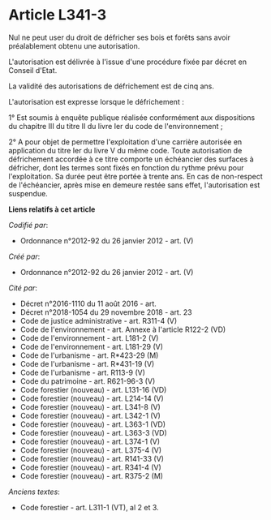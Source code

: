 # Article L341-3

Nul ne peut user du droit de défricher ses bois et forêts sans avoir préalablement obtenu une autorisation.

L'autorisation est délivrée à l'issue d'une procédure fixée par décret en Conseil d'Etat.

La validité des autorisations de défrichement est de cinq ans.

L'autorisation est expresse lorsque le défrichement :

1° Est soumis à enquête publique réalisée conformément aux dispositions du chapitre III du titre II du livre Ier du code de
l'environnement ;

2° A pour objet de permettre l'exploitation d'une carrière autorisée en application du titre Ier du livre V du même code.
Toute autorisation de défrichement accordée à ce titre comporte un échéancier des surfaces à défricher, dont les termes sont
fixés en fonction du rythme prévu pour l'exploitation. Sa durée peut être portée à trente ans. En cas de non-respect de
l'échéancier, après mise en demeure restée sans effet, l'autorisation est suspendue.

**Liens relatifs à cet article**

_Codifié par_:

  - Ordonnance n°2012-92 du 26 janvier 2012 - art. (V)

_Créé par_:

  - Ordonnance n°2012-92 du 26 janvier 2012 - art. (V)

_Cité par_:

  - Décret n°2016-1110 du 11 août 2016 - art.
  - Décret n°2018-1054 du 29 novembre 2018 - art. 23
  - Code de justice administrative - art. R311-4 (V)
  - Code de l'environnement - art. Annexe à l'article R122-2 (VD)
  - Code de l'environnement - art. L181-2 (V)
  - Code de l'environnement - art. L181-29 (V)
  - Code de l'urbanisme - art. R*423-29 (M)
  - Code de l'urbanisme - art. R*431-19 (V)
  - Code de l'urbanisme - art. R113-9 (V)
  - Code du patrimoine - art. R621-96-3 (V)
  - Code forestier (nouveau) - art. L131-16 (VD)
  - Code forestier (nouveau) - art. L214-14 (V)
  - Code forestier (nouveau) - art. L341-8 (V)
  - Code forestier (nouveau) - art. L342-1 (V)
  - Code forestier (nouveau) - art. L363-1 (VD)
  - Code forestier (nouveau) - art. L363-3 (VD)
  - Code forestier (nouveau) - art. L374-1 (V)
  - Code forestier (nouveau) - art. L375-4 (V)
  - Code forestier (nouveau) - art. R141-33 (V)
  - Code forestier (nouveau) - art. R341-4 (V)
  - Code forestier (nouveau) - art. R375-2 (M)

_Anciens textes_:

  - Code forestier - art. L311-1 (VT), al 2 et 3.
